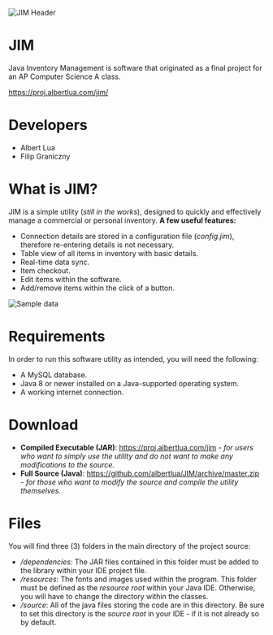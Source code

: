 ![JIM Header](https://snag.gy/AHIdm1.jpg)

# JIM
Java Inventory Management is software that originated as a final project for an AP Computer Science A class.

https://proj.albertlua.com/jim/

# Developers
- Albert Lua
- Filip Graniczny

# What is JIM?
JIM is a simple utility (_still in the works_), designed to quickly and effectively manage a commercial or personal inventory.
**A few useful features:**
* Connection details are stored in a configuration file (_config.jim_), therefore re-entering details is not necessary.
* Table view of all items in inventory with basic details.
* Real-time data sync.
* Item checkout.
* Edit items within the software.
* Add/remove items within the click of a button.

![Sample data](https://snag.gy/2UKwTY.jpg)

# Requirements
In order to run this software utility as intended, you will need the following:
* A MySQL database.
* Java 8 or newer installed on a Java-supported operating system.
* A working internet connection.

# Download
* **Compiled Executable (JAR)**: https://proj.albertlua.com/jim - _for users who want to simply use the utility and do not want to make any modifications to the source._
* **Full Source (Java)**: https://github.com/albertlua/JIM/archive/master.zip - _for those who want to modify the source and compile the utility themselves._
# Files
You will find three (3) folders in the main directory of the project source:
* _/dependencies_: The JAR files contained in this folder must be added to the library within your IDE project file.
* _/resources_: The fonts and images used within the program. This folder must be defined as the _resource root_ within your Java IDE. Otherwise, you will have to change the directory within the classes.
* _/source_: All of the java files storing the code are in this directory. Be sure to set this directory is the _source root_ in your IDE - if it is not already so by default.
